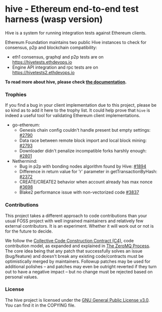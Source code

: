 # hive - Ethereum end-to-end test harness (wasp version)

Hive is a system for running integration tests against Ethereum clients.

Ethereum Foundation maintains two public Hive instances to check for consensus, p2p and
blockchain compatibility:

- eth1 consensus, graphql and p2p tests are on <https://hivetests.ethdevops.io>
- Engine API integration and rpc tests are on <https://hivetests2.ethdevops.io>

**To read more about hive, please check [the documentation][doc].**

### Trophies

If you find a bug in your client implementation due to this project, please be so kind as
to add it here to the trophy list. It could help prove that `hive` is indeed a useful tool
for validating Ethereum client implementations.

- go-ethereum:
  - Genesis chain config couldn't handle present but empty settings: [#2790](https://github.com/ethereum/go-ethereum/pull/2790)
  - Data race between remote block import and local block mining: [#2793](https://github.com/ethereum/go-ethereum/pull/2793)
  - Downloader didn't penalize incompatible forks harshly enough: [#2801](https://github.com/ethereum/go-ethereum/pull/2801)
- Nethermind:
  - Bug in p2p with bonding nodes algorithm found by Hive: [#1894](https://github.com/NethermindEth/nethermind/pull/1894)
  - Difference in return value for 'r' parameter in getTransactionByHash: [#2372](https://github.com/NethermindEth/nethermind/issues/2372)
  - CREATE/CREATE2 behavior when account already has max nonce [#3698](https://github.com/NethermindEth/nethermind/pull/3698)
  - Blake2 performance issue with non-vectorized code [#3837](https://github.com/NethermindEth/nethermind/pull/3837)

### Contributions

This project takes a different approach to code contributions than your usual FOSS project
with well ingrained maintainers and relatively few external contributors. It is an
experiment. Whether it will work out or not is for the future to decide.

We follow the [Collective Code Construction Contract (C4)][c4], code contribution model,
as expanded and explained in [The ZeroMQ Process][zmq-process]. The core idea being that
any patch that successfully solves an issue (bug/feature) and doesn't break any existing
code/contracts must be optimistically merged by maintainers. Followup patches may be used
for additional polishes – and patches may even be outright reverted if they turn out to
have a negative impact – but no change must be rejected based on personal values.

### License

The hive project is licensed under the [GNU General Public License v3.0][gpl]. You can
find it in the COPYING file.

[doc]: ./docs/overview.md
[c4]: http://rfc.zeromq.org/spec:22/C4/
[zmq-process]: https://hintjens.gitbooks.io/social-architecture/content/chapter4.html
[gpl]: http://www.gnu.org/licenses/gpl-3.0.en.html

